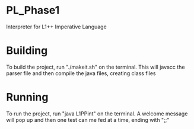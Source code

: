 # PL_Phase1
Interpreter for L1++ Imperative Language

# Building
To build the project, run "./makeit.sh" on the terminal. This will javacc the parser file and then compile the java files, creating class files

# Running
To run the project, run "java L1PPint" on the terminal. A welcome message will pop up and then one test can me fed at a time, ending with ";;"
